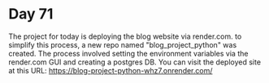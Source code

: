 # Day 71
The project for today is deploying the blog website via render.com. to simplify this process, a new repo named "blog_project_python" was created. The process involved setting the environment variables via the render.com GUI and creating a postgres DB. You can visit the deployed site at this URL: https://blog-project-python-whz7.onrender.com/